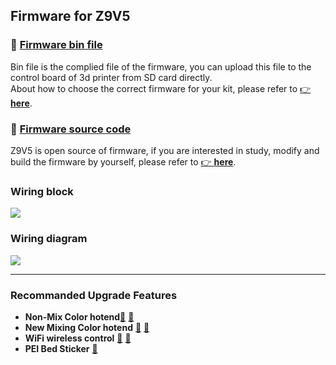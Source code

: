 ## Firmware for Z9V5  
### :file_folder: [Firmware bin file](./bin/)
Bin file is the complied file of the firmware, you can upload this file to the control board of 3d printer from SD card directly.     
About how to choose the correct firmware for your kit, please refer to [:point_right: **here**](./bin/readme.md).

### :file_folder:  [Firmware source code](https://github.com/ZONESTAR3D/source-code-for-3d-printer)
Z9V5 is open source of firmware, if you are interested in study, modify and build the firmware by yourself, please refer to [:point_right: **here**](https://github.com/ZONESTAR3D/source-code-for-3d-printer).  

### Wiring block
![](Z9V5_WiringBlock.jpg)

### Wiring diagram
![](Z9V5.jpg)

-----
### Recommanded Upgrade Features
- **Non-Mix Color hotend**[:gift:](https://www.aliexpress.com/item/3256802765462947.html) [:gift:](https://bit.ly/39qDtKp)
- **New Mixing Color hotend** [:gift:](https://bit.ly/3QhWJtf) [:gift:](https://www.aliexpress.com/item/1005004547646195.html)
- **WiFi wireless control** [:gift:](https://bit.ly/3rB7mx1)  [:gift:](https://www.aliexpress.com/item/3256802192236737.html)   
- **PEI Bed Sticker** [:gift:](http://bit.ly/3GbI9Sr)
